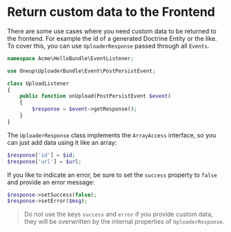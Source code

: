 Return custom data to the Frontend
==================================

There are some use cases where you need custom data to be returned to the frontend. For example the id of a generated Doctrine Entity or the like. To cover this, you can use `UploaderResponse` passed through all `Events`.

```php
namespace Acme\HelloBundle\EventListener;

use Oneup\UploaderBundle\Event\PostPersistEvent;

class UploadListener
{
    public function onUpload(PostPersistEvent $event)
    {
        $response = $event->getResponse();
    }
}
```

The `UploaderResponse` class implements the `ArrayAccess` interface, so you can just add data using it like an array:

```php
$response['id'] = $id;
$response['url'] = $url;
```

If you like to indicate an error, be sure to set the `success` property to `false` and provide an error message:

```php
$response->setSuccess(false);
$response->setError($msg);
```

> Do not use the keys `success` and `error` if you provide custom data, they will be overwritten by the internal properties of `UploaderResponse`.
